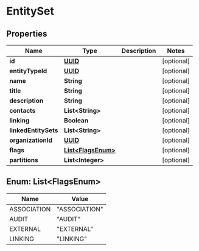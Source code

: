 

# EntitySet

## Properties

Name | Type | Description | Notes
------------ | ------------- | ------------- | -------------
**id** | [**UUID**](UUID.md) |  |  [optional]
**entityTypeId** | [**UUID**](UUID.md) |  |  [optional]
**name** | **String** |  |  [optional]
**title** | **String** |  |  [optional]
**description** | **String** |  |  [optional]
**contacts** | **List&lt;String&gt;** |  |  [optional]
**linking** | **Boolean** |  |  [optional]
**linkedEntitySets** | **List&lt;String&gt;** |  |  [optional]
**organizationId** | [**UUID**](UUID.md) |  |  [optional]
**flags** | [**List&lt;FlagsEnum&gt;**](#List&lt;FlagsEnum&gt;) |  |  [optional]
**partitions** | **List&lt;Integer&gt;** |  |  [optional]


## Enum: List&lt;FlagsEnum&gt;

Name | Value
---- | -----
ASSOCIATION | &quot;ASSOCIATION&quot;
AUDIT | &quot;AUDIT&quot;
EXTERNAL | &quot;EXTERNAL&quot;
LINKING | &quot;LINKING&quot;




